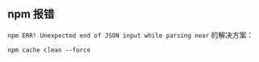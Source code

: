 ## npm 报错

`npm ERR! Unexpected end of JSON input while parsing near` 的解决方案：

`npm cache clean --force`